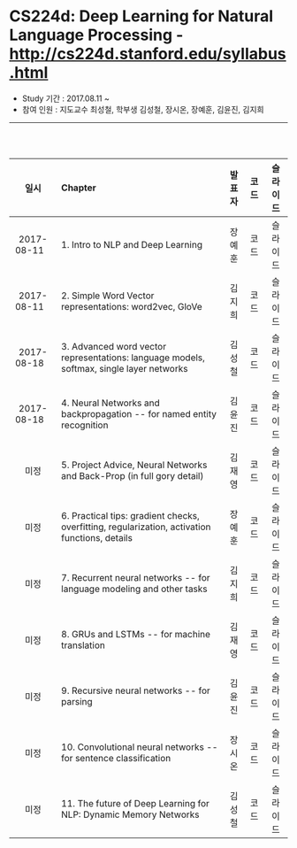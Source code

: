 # CS224d: Deep Learning for Natural Language Processing - http://cs224d.stanford.edu/syllabus.html

- Study 기간 : 2017.08.11 ~
- 참여 인원 : 지도교수 최성철, 학부생 김성철, 장시온, 장예훈, 김윤진, 김지희
<hr>
<br>
<br>

|일시          |Chapter                                               |발표자    |코드    |슬라이드     |
|:------------:|:-----------------------------------------------------|:-------:|:------:|:----------:|
|2017-08-11    |1. Intro to NLP and Deep Learning|장예훈|코드|슬라이드|
|2017-08-11    |2. Simple Word Vector representations: word2vec, GloVe|김지희|코드|슬라이드|
|2017-08-18    |3. Advanced word vector representations: language models, softmax, single layer networks|김성철|코드|슬라이드|
|2017-08-18    |4. Neural Networks and backpropagation -- for named entity recognition|김윤진|코드|슬라이드|
|미정|5. Project Advice, Neural Networks and Back-Prop (in full gory detail)|김재영|코드|슬라이드|
|미정|6. Practical tips: gradient checks, overfitting, regularization, activation functions, details|장예훈|코드|슬라이드|
|미정|7. Recurrent neural networks -- for language modeling and other tasks |김지희|코드|슬라이드|
|미정|8. GRUs and LSTMs -- for machine translation |김재영|코드|슬라이드|
|미정|9. Recursive neural networks -- for parsing |김윤진|코드|슬라이드|
|미정|10. Convolutional neural networks -- for sentence classification|장시온|코드|슬라이드|
|미정|11. The future of Deep Learning for NLP: Dynamic Memory Networks|김성철|코드|슬라이드|
